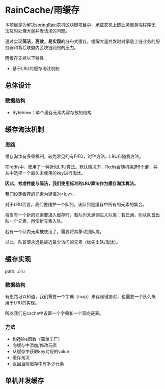 # RainCache/雨缓存

本项目是为解决[springRain](https://github.com/ws752499660/springRain)农机区块链项目中，承载农机上链业务服务端程序无法及时处理大量并发请求的问题。

通过实现**简洁，高效，易实现**的分布式缓存，缓解大量并发时对承载上链业务的服务器和背后联盟内区块链网络的压力。

雨缓存支持以下特性：

* 基于LRU的缓存淘汰机制



## 总体设计

### 数据结构

* ByteView：单个缓存元素内容存放的结构

## 缓存淘汰机制

### 思路

缓存淘汰有多重机制，较为常见的有FIFO，时钟方法，LRU和随机方法。

在redis中，使用了一种近似LRU算法。默认情况下，Redis会随机挑选5个键，并从中选择一个最久未使用的key进行淘汰。

**因此，考虑性能与简洁，我们使用标准的LRU算法作为缓存淘汰算法。**

我们设定缓存的元素为键值对<k,v>。

对于LRU而言，我们要维护一个队列，该队列是缓存中所有的元素的集合。

每当有一个新的元素要进入缓存时，若队列未满则进入队尾；若已满，则从队首出队一个元素，再使新元素入队。

若有一个队内元素被使用了，需要将其移动到队尾。

以此，队首便永远是最近最少访问的元素（优先出队/淘汰）。

## 缓存实现

path: ./lru

### 数据结构

有思路可以知道，我们需要一个字典（map）来存储键值对，也需要一个队列来用于LRU的实现。

所以我们在cache中设置一个字典和一个双向链表。

### 方法

* 构造like函数（简单工厂）
* 向缓存中添加/修改元素
* 从缓存中获取key对应的value
* 缓存淘汰
* 返回当前缓存中有多少元素

## 单机并发缓存